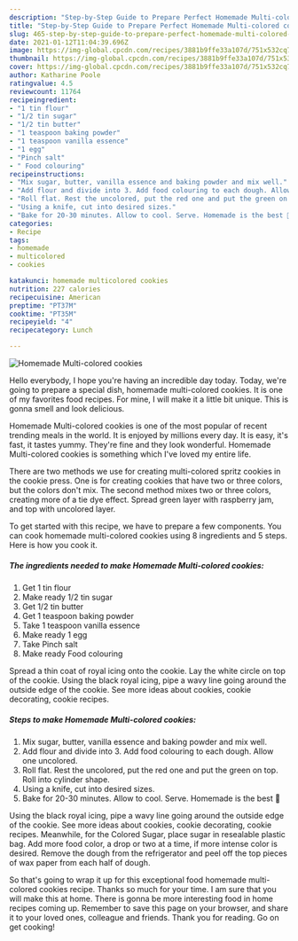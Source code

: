 ```yaml
---
description: "Step-by-Step Guide to Prepare Perfect Homemade Multi-colored cookies"
title: "Step-by-Step Guide to Prepare Perfect Homemade Multi-colored cookies"
slug: 465-step-by-step-guide-to-prepare-perfect-homemade-multi-colored-cookies
date: 2021-01-12T11:04:39.696Z
image: https://img-global.cpcdn.com/recipes/3881b9ffe33a107d/751x532cq70/homemade-multi-colored-cookies-recipe-main-photo.jpg
thumbnail: https://img-global.cpcdn.com/recipes/3881b9ffe33a107d/751x532cq70/homemade-multi-colored-cookies-recipe-main-photo.jpg
cover: https://img-global.cpcdn.com/recipes/3881b9ffe33a107d/751x532cq70/homemade-multi-colored-cookies-recipe-main-photo.jpg
author: Katharine Poole
ratingvalue: 4.5
reviewcount: 11764
recipeingredient:
- "1 tin flour"
- "1/2 tin sugar"
- "1/2 tin butter"
- "1 teaspoon baking powder"
- "1 teaspoon vanilla essence"
- "1 egg"
- "Pinch salt"
- " Food colouring"
recipeinstructions:
- "Mix sugar, butter, vanilla essence and baking powder and mix well."
- "Add flour and divide into 3. Add food colouring to each dough. Allow one uncolored."
- "Roll flat. Rest the uncolored, put the red one and put the green on top. Roll into cylinder shape."
- "Using a knife, cut into desired sizes."
- "Bake for 20-30 minutes. Allow to cool. Serve. Homemade is the best 💞"
categories:
- Recipe
tags:
- homemade
- multicolored
- cookies

katakunci: homemade multicolored cookies 
nutrition: 227 calories
recipecuisine: American
preptime: "PT37M"
cooktime: "PT35M"
recipeyield: "4"
recipecategory: Lunch

---
```



![Homemade Multi-colored cookies](https://img-global.cpcdn.com/recipes/3881b9ffe33a107d/751x532cq70/homemade-multi-colored-cookies-recipe-main-photo.jpg)

Hello everybody, I hope you're having an incredible day today. Today, we're going to prepare a special dish, homemade multi-colored cookies. It is one of my favorites food recipes. For mine, I will make it a little bit unique. This is gonna smell and look delicious.

Homemade Multi-colored cookies is one of the most popular of recent trending meals in the world. It is enjoyed by millions every day. It is easy, it's fast, it tastes yummy. They're fine and they look wonderful. Homemade Multi-colored cookies is something which I've loved my entire life.

There are two methods we use for creating multi-colored spritz cookies in the cookie press. One is for creating cookies that have two or three colors, but the colors don&#39;t mix. The second method mixes two or three colors, creating more of a tie dye effect. Spread green layer with raspberry jam, and top with uncolored layer.


To get started with this recipe, we have to prepare a few components. You can cook homemade multi-colored cookies using 8 ingredients and 5 steps. Here is how you cook it.

<!--inarticleads1-->

##### The ingredients needed to make Homemade Multi-colored cookies:

1. Get 1 tin flour
1. Make ready 1/2 tin sugar
1. Get 1/2 tin butter
1. Get 1 teaspoon baking powder
1. Take 1 teaspoon vanilla essence
1. Make ready 1 egg
1. Take Pinch salt
1. Make ready  Food colouring


Spread a thin coat of royal icing onto the cookie. Lay the white circle on top of the cookie. Using the black royal icing, pipe a wavy line going around the outside edge of the cookie. See more ideas about cookies, cookie decorating, cookie recipes. 

<!--inarticleads2-->

##### Steps to make Homemade Multi-colored cookies:

1. Mix sugar, butter, vanilla essence and baking powder and mix well.
1. Add flour and divide into 3. Add food colouring to each dough. Allow one uncolored.
1. Roll flat. Rest the uncolored, put the red one and put the green on top. Roll into cylinder shape.
1. Using a knife, cut into desired sizes.
1. Bake for 20-30 minutes. Allow to cool. Serve. Homemade is the best 💞


Using the black royal icing, pipe a wavy line going around the outside edge of the cookie. See more ideas about cookies, cookie decorating, cookie recipes. Meanwhile, for the Colored Sugar, place sugar in resealable plastic bag. Add more food color, a drop or two at a time, if more intense color is desired. Remove the dough from the refrigerator and peel off the top pieces of wax paper from each half of dough. 

So that's going to wrap it up for this exceptional food homemade multi-colored cookies recipe. Thanks so much for your time. I am sure that you will make this at home. There is gonna be more interesting food in home recipes coming up. Remember to save this page on your browser, and share it to your loved ones, colleague and friends. Thank you for reading. Go on get cooking!

